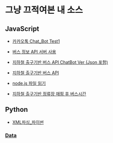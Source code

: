 # 그냥 끄적여본 내 소스     

## JavaScript

- [카카오톡 Chat_Bot Test1](./contents/JavaScript/node_챗봇테스트1.md)  
  
- [버스 정보 API 서버 사용](./contents/JavaScript/Bus_API(node.js).md)

- [지하철 출구기반 버스 API ChatBot Ver (Json 포함) ](./contents/JavaScript/Station_Exit_API_ChatBot_ver.md)

- [지하철 출구기반 버스 API](./contents/JavaScript/Station_Exit_API(node.js).md)

- [node.js 파일 읽기](./contents/JavaScript/node_파일읽기.md)

- [지하철 출구기반 정류장 매핑 후 버스시간](./contents/JavaScript/Station_Exit_Bus_ChatBot_ver.md)

## Python

- [XML파싱_파이썬](./contents/Python/XML_Parsing_Python.md)

### [Data](./contents/data)